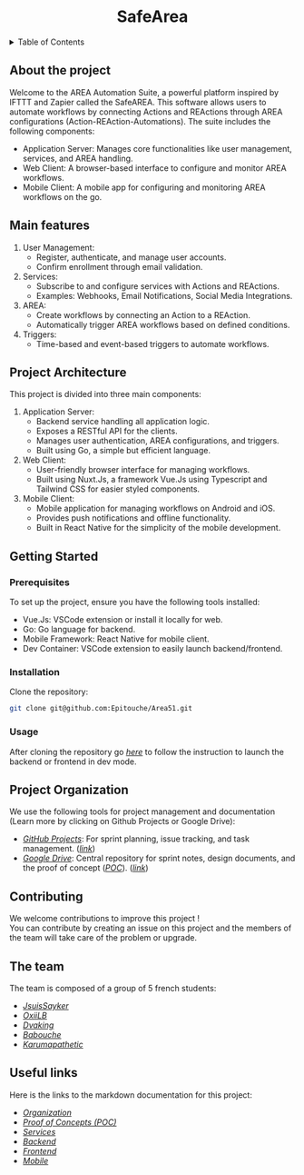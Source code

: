 <div>
    <h1 align="center">SafeArea</h1>
</div>

<details>
    <summary>Table of Contents</summary>
    <ul>
        <li><a href="#about-the-project">About the Project</a></li>
        <li><a href="#main-features">Main Features</a></li>
        <li><a href="#project-architecture">Project Architecture</a></li>
        <li><a href="#getting-started">Getting Started</a>
            <ul>
                <li><a href="#prerequisites">Prerequisites</a></li>
                <li><a href="#installation">Installation</a></li>
                <li><a href="#usage">Usage</a></li>
            </ul>
        </li>
        <li><a href="#project-organization">Organization</a></li>
        <li><a href="#contributing">Contributing</a></li>
        <li><a href="#the-team">Team</a></li>
        <li><a href="#useful-links">Useful links</a></li>
    </ul>
</details>

## About the project
Welcome to the AREA Automation Suite, a powerful platform inspired by IFTTT and Zapier called the SafeAREA. This software allows users to automate workflows by connecting Actions and REActions through AREA configurations (Action-REAction-Automations). The suite includes the following components:

- Application Server: Manages core functionalities like user management, services, and AREA handling.
- Web Client: A browser-based interface to configure and monitor AREA workflows.
- Mobile Client: A mobile app for configuring and monitoring AREA workflows on the go.

## Main features
1. User Management:
    - Register, authenticate, and manage user accounts.
    - Confirm enrollment through email validation.
2. Services:
    - Subscribe to and configure services with Actions and REActions.
    - Examples: Webhooks, Email Notifications, Social Media Integrations.
3. AREA:
    - Create workflows by connecting an Action to a REAction.
    - Automatically trigger AREA workflows based on defined conditions.
4. Triggers:
    - Time-based and event-based triggers to automate workflows.

## Project Architecture
This project is divided into three main components:

1. Application Server:
    - Backend service handling all application logic.
    - Exposes a RESTful API for the clients.
    - Manages user authentication, AREA configurations, and triggers.
    - Built using Go, a simple but efficient language.
2. Web Client:
    - User-friendly browser interface for managing workflows.
    - Built using Nuxt.Js, a framework Vue.Js using Typescript and Tailwind CSS for easier styled components.
3. Mobile Client:
    - Mobile application for managing workflows on Android and iOS.
    - Provides push notifications and offline functionality.
    - Built in React Native for the simplicity of the mobile development.

## Getting Started
### Prerequisites
To set up the project, ensure you have the following tools installed:
- Vue.Js: VSCode extension or install it locally for web.
- Go: Go language for backend.
- Mobile Framework: React Native for mobile client.
- Dev Container: VSCode extension to easily launch backend/frontend.

### Installation
Clone the repository:
```bash
git clone git@github.com:Epitouche/Area51.git
```

### Usage

After cloning the repository go [*here*]() to follow the instruction to launch the backend or frontend in dev mode.

## Project Organization
We use the following tools for project management and documentation (Learn more by clicking on Github Projects or Google Drive):
- [*GitHub Projects*](./docs/Organization.md): For sprint planning, issue tracking, and task management. ([*link*](https://github.com/orgs/Epitouche/projects/2))
- [*Google Drive*](./docs/Organization.md): Central repository for sprint notes, design documents, and the proof of concept ([*POC*](./docs/POC.md)). ([*link*](https://drive.google.com/drive/folders/1Z0oZLYy2zBhhryj8Y1aOzdajEbtKuYpq))

## Contributing
We welcome contributions to improve this project !\
You can contribute by creating an issue on this project and the members of the team will take care of the problem or upgrade.

## The team
The team is composed of a group of 5 french students:
- [*JsuisSayker*](https://github.com/JsuisSayker)
- [*OxiiLB*](https://github.com/OxiiLB)
- [*Dvaking*](https://github.com/Dvaking)
- [*Babouche*](https://github.com/Babouuchee)
- [*Karumapathetic*](https://github.com/karumapathetic)

## Useful links
Here is the links to the markdown documentation for this project:
- [*Organization*](./docs/Organization.md)
- [*Proof of Concepts (POC)*](./docs/POC.md)
- [*Services*](./docs/Services.md)
- [*Backend*](./docs/Backend.md)
- [*Frontend*](./docs/Frontend.md)
- [*Mobile*](./docs/Mobile.md)
